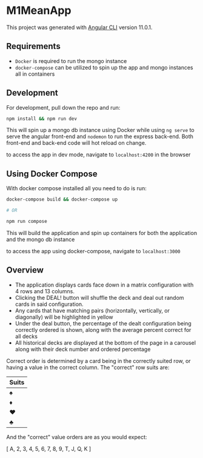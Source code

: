 # M1MeanApp

This project was generated with [Angular CLI](https://github.com/angular/angular-cli) version 11.0.1.

## Requirements

- `Docker` is required to run the mongo instance
- `docker-compose` can be utilized to spin up the app and mongo instances all in containers


## Development

For development, pull down the repo and run:
```bash
npm install && npm run dev
```

This will spin up a mongo db instance using Docker while using `ng serve` to serve the angular front-end and `nodemon` to run the express back-end.  Both front-end and back-end code will hot reload on change.

to access the app in dev mode, navigate to `localhost:4200` in the browser


## Using Docker Compose

With docker compose installed all you need to do is run:

```bash
docker-compose build && docker-compose up

# OR

npm run compose
```

This will build the application and spin up containers for both the application and the mongo db instance

to access the app using docker-compose, navigate to `localhost:3000`


## Overview

- The application displays cards face down in a matrix configuration with 4 rows and 13 columns.
- Clicking the DEAL! button will shuffle the deck and deal out random cards in said configuration.
- Any cards that have matching pairs (horizontally, vertically, or diagonally) will be highlighted in yellow
- Under the deal button, the percentage of the dealt configuration being correctly ordered is shown, along with the average percent correct for all decks
- All historical decks are displayed at the bottom of the page in a carousel along with their deck number and ordered percentage

Correct order is determined by a card being in the correctly suited row, or having a value in the correct column.  The "correct" row suits are:

| Suits |
|-- |
| ♠️ |
| ♦️ |
| ♥️ |
| ♣️ |


And the "correct" value orders are as you would expect:

[ A, 2, 3, 4, 5, 6, 7, 8, 9, T, J, Q, K ]
